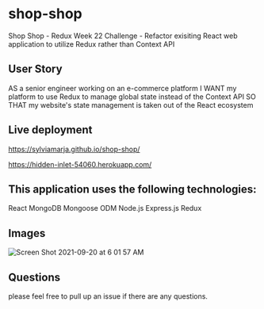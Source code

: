 # shop-shop
Shop Shop - Redux
Week 22 Challenge - Refactor exisiting React web application to utilize Redux rather than Context API

## User Story

AS a senior engineer working on an e-commerce platform
I WANT my platform to use Redux to manage global state instead of the Context API
SO THAT my website's state management is taken out of the React ecosystem

## Live deployment

https://sylviamarja.github.io/shop-shop/


https://hidden-inlet-54060.herokuapp.com/




## This application uses the following technologies:

React
MongoDB
Mongoose ODM
Node.js
Express.js
Redux

## Images


![Screen Shot 2021-09-20 at 6 01 57 AM](https://user-images.githubusercontent.com/82944649/133955909-b510af2d-ac1a-4482-a0fa-4fcc18baf1a3.png)


## Questions 
please feel free to pull up an issue if there are any questions.






 

